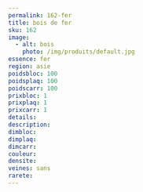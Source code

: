 ```yaml
---
permalink: 162-fer
title: bois de fer
sku: 162
image: 
  - alt: bois
    photo: /img/produits/default.jpg
essence: fer
region: asie
poidsbloc: 100
poidsplaq: 100
poidscarr: 100
prixbloc: 1
prixplaq: 1
prixcarr: 1
details: 
description: 
dimbloc: 
dimplaq: 
dimcarr: 
couleur: 
densite: 
veines: sans
rarete: 
---
```

